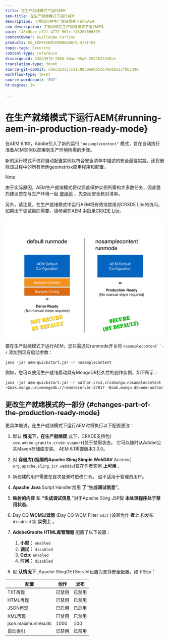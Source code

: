 ```yaml
---
title: 在生产就绪模式下运行AEM
seo-title: 在生产就绪模式下运行AEM
description: 了解如何在生产就绪模式下运行AEM。
seo-description: 了解如何在生产就绪模式下运行AEM。
uuid: f48c8bae-c72f-4772-967e-f1526f096399
contentOwner: Guillaume Carlino
products: SG_EXPERIENCEMANAGER/6.4/SITES
topic-tags: Security
content-type: reference
discoiquuid: 32da99f0-f058-40ae-95a8-2522622438ce
translation-type: tm+mt
source-git-commit: cdec5b3c57ce1c80c0ed6b5cb7650b52cf9bc340
workflow-type: tm+mt
source-wordcount: '397'
ht-degree: 3%

---
```



# 在生产就绪模式下运行AEM{#running-aem-in-production-ready-mode}

在AEM 6.1中，Adobe引入了新的运行 `"nosamplecontent"` 模式，旨在自动执行准备AEM实例以部署到生产环境所需的步骤。

新的运行模式不仅将自动配置实例以符合安全清单中描述的安全最佳实践，还将删除该过程中的所有示例geometrixx应用程序和配置。

>[!NOTE]
>
>由于实际原因，AEM生产就绪模式将仅涵盖保护实例所需的大多数任务，因此强烈建议您在与生产环境一起 [使用前](/help/sites-administering/security-checklist.md) ，先查阅安全核对清单。
>
>另外，请注意，在生产就绪模式中运行AEM将有效地禁用对CRXDE Lite的访问。 如果出于调试目的需要，请参阅在AEM [中启用CRXDE Lite](/help/sites-administering/enabling-crxde-lite.md)。

![chlimage_1-83](assets/chlimage_1-83.png)

要在生产就绪模式下运行AEM，您只需通过runmode开关将 `nosamplecontent``-r` 添加到现有启动参数：

```shell
java -jar aem-quickstart.jar -r nosamplecontent
```

例如，您可以使用生产就绪启动具有MongoDB持久性的创作实例，如下所示：

```shell
java -jar aem-quickstart.jar -r author,crx3,crx3mongo,nosamplecontent -Doak.mongo.uri=mongodb://remoteserver:27017 -Doak.mongo.db=aem-author
```

## 更改生产就绪模式的一部分 {#changes-part-of-the-production-ready-mode}

更具体地说，在生产就绪模式下运行AEM时将执行以下配置更改：

1. 默认 **情况下，在生产就绪模** 式下，CRXDE支持包( `com.adobe.granite.crxde-support`)处于禁用状态。 它可以随时从Adobe公共Maven存储库安装。 AEM 6.1需要版本3.0.0。

1. 对 **存储库()捆绑的Apache Sling Simple WebDAV** Access( `org.apache.sling.jcr.webdav`)仅在作者实例 **上可用** 。

1. 新创建的用户需要在首次登录时更改口令。 这不适用于管理员用户。
1. **Apache Java** Script Handler禁用 **了“生成调试信息”**。

1. **映射的内容** 和 **“生成调试信息** ”对于Apache Sling JSP脚 **本处理程序处于禁用状态**。

1. Day CQ **WCM过滤器** (Day CQ WCM Filter `edit` )设置为作 **者上** 和发布 `disabled` 实 **实例上** 。

1. **AdobeGranite HTML库管理器** 配置了以下设置：

   1. **小型：** `enabled`
   1. **调试：** `disabled`
   1. **Gzip:** `enabled`
   1. **时间：** `disabled`

1. 默 **认情况下** ,Apache SlingGETServlet设置为支持安全配置，如下所示：

| **配置** | **创作** | **发布** |
|---|---|---|
| TXT再现 | 已禁用 | 已禁用 |
| HTML再现 | 已禁用 | 已禁用 |
| JSON再现 | 已启用 | 已启用 |
| XML再现 | 已禁用 | 已禁用 |
| json.maximumresults | 1000 | 100 |
| 自动索引 | 已禁用 | 已禁用 |

